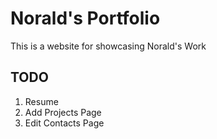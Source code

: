 # Norald's Portfolio

This is a website for showcasing Norald's Work  

## TODO  
1. Resume  
2. Add Projects Page  
3. Edit Contacts Page  

